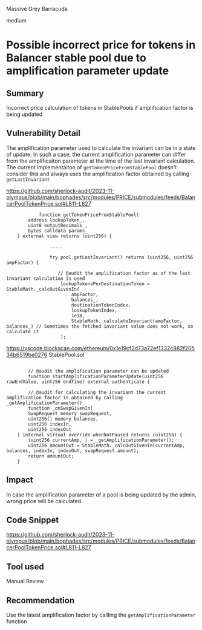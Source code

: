 Massive Grey Barracuda

medium

# Possible incorrect price for tokens in Balancer stable pool due to amplification parameter update

## Summary
Incorrect price calculation of tokens in StablePools if amplification factor is being updated

## Vulnerability Detail
The amplification parameter used to calculate the invariant can be in a state of update. In such a case, the current amplification parameter can differ from the amplificaiton parameter at the time of the last invariant calculation.
The current implementaiton of `getTokenPriceFromStablePool` doesn't consider this and always uses the amplification factor obtained by calling `getLastInvariant` 

https://github.com/sherlock-audit/2023-11-olympus/blob/main/bophades/src/modules/PRICE/submodules/feeds/BalancerPoolTokenPrice.sol#L811-L827
```solidity
            function getTokenPriceFromStablePool(
        address lookupToken_,
        uint8 outputDecimals_,
        bytes calldata params_
    ) external view returns (uint256) {

                .....

                try pool.getLastInvariant() returns (uint256, uint256 ampFactor) {
                   
                   // @audit the amplification factor as of the last invariant calculation is used
                    lookupTokensPerDestinationToken = StableMath._calcOutGivenIn(
                        ampFactor,
                        balances_,
                        destinationTokenIndex,
                        lookupTokenIndex,
                        1e18,
                        StableMath._calculateInvariant(ampFactor, balances_) // Sometimes the fetched invariant value does not work, so calculate it
                    );
```

https://vscode.blockscan.com/ethereum/0x1e19cf2d73a72ef1332c882f20534b6519be0276
StablePool.sol
```solidity

        // @audit the amplification parameter can be updated
        function startAmplificationParameterUpdate(uint256 rawEndValue, uint256 endTime) external authenticate {

        // @audit for calculating the invariant the current amplification factor is obtained by calling _getAmplificationParameter()
        function _onSwapGivenIn(
        SwapRequest memory swapRequest,
        uint256[] memory balances,
        uint256 indexIn,
        uint256 indexOut
    ) internal virtual override whenNotPaused returns (uint256) {
        (uint256 currentAmp, ) = _getAmplificationParameter();
        uint256 amountOut = StableMath._calcOutGivenIn(currentAmp, balances, indexIn, indexOut, swapRequest.amount);
        return amountOut;
    }
```


## Impact
In case the amplification parameter of a pool is being updated by the admin, wrong price will be calculated.

## Code Snippet
https://github.com/sherlock-audit/2023-11-olympus/blob/main/bophades/src/modules/PRICE/submodules/feeds/BalancerPoolTokenPrice.sol#L811-L827

## Tool used
Manual Review

## Recommendation
Use the latest amplification factor by callling the `getAmplificationParameter` function